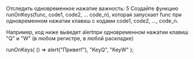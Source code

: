 Отследить одновременное нажатие
важность: 5
Создайте функцию runOnKeys(func, code1, code2, ... code_n), 
которая запускает func при одновременном нажатии клавиш с 
кодами code1, code2, …, code_n.

Например, код ниже выведет alertпри одновременном нажатии 
клавиш "Q" и "W" (в любом регистре, в любой раскладке)

runOnKeys(
() => alert("Привет!"),
"KeyQ",
"KeyW"
);